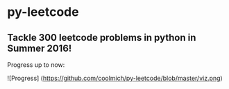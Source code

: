 # py-leetcode

## Tackle 300 leetcode problems in python in Summer 2016!

Progress up to now:

![Progress]
(https://github.com/coolmich/py-leetcode/blob/master/viz.png)